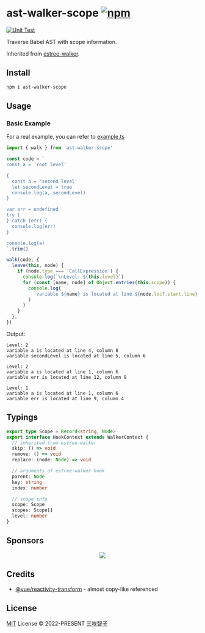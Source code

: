 # ast-walker-scope [![npm](https://img.shields.io/npm/v/ast-walker-scope.svg)](https://npmjs.com/package/ast-walker-scope)

[![Unit Test](https://github.com/sxzz/ast-walker-scope/actions/workflows/unit-test.yml/badge.svg)](https://github.com/sxzz/ast-walker-scope/actions/workflows/unit-test.yml)

Traverse Babel AST with scope information.

Inherited from [estree-walker](https://github.com/Rich-Harris/estree-walker).

## Install

```bash
npm i ast-walker-scope
```

## Usage

### Basic Example

For a real example, you can refer to [example.ts](./example.ts)

```ts
import { walk } from 'ast-walker-scope'

const code = `
const a = 'root level'

{
  const a = 'second level'
  let secondLevel = true
  console.log(a, secondLevel)
}

var err = undefined
try {
} catch (err) {
  console.log(err)
}

console.log(a)
`.trim()

walk(code, {
  leave(this, node) {
    if (node.type === 'CallExpression') {
      console.log(`\nLevel: ${this.level}`)
      for (const [name, node] of Object.entries(this.scope)) {
        console.log(
          `variable ${name} is located at line ${node.loc?.start.line}, column ${node.loc?.start.column}`,
        )
      }
    }
  },
})
```

Output:

```
Level: 2
variable a is located at line 4, column 8
variable secondLevel is located at line 5, column 6

Level: 2
variable a is located at line 1, column 6
variable err is located at line 12, column 9

Level: 1
variable a is located at line 1, column 6
variable err is located at line 9, column 4
```

## Typings

```ts
export type Scope = Record<string, Node>
export interface HookContext extends WalkerContext {
  // inherited from estree-walker
  skip: () => void
  remove: () => void
  replace: (node: Node) => void

  // arguments of estree-walker hook
  parent: Node
  key: string
  index: number

  // scope info
  scope: Scope
  scopes: Scope[]
  level: number
}
```

## Sponsors

<p align="center">
  <a href="https://cdn.jsdelivr.net/gh/sxzz/sponsors/sponsors.svg">
    <img src='https://cdn.jsdelivr.net/gh/sxzz/sponsors/sponsors.svg'/>
  </a>
</p>

## Credits

- [@vue/reactivity-transform](https://github.com/vuejs/core/blob/v3.2.37/packages/reactivity-transform/src/reactivityTransform.ts) - almost copy-like referenced

## License

[MIT](./LICENSE) License © 2022-PRESENT [三咲智子](https://github.com/sxzz)

